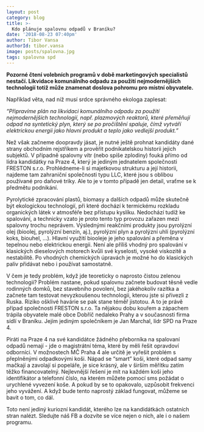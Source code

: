 ```yaml
---
layout: post
category: blog
title: >-
  Kdo plánuje spalovnu odpadů v Braníku?
date: '2018-08-23 07:40pm'
author: Tibor Vansa
authorId: tibor.vansa
image: posts/spalovna.jpg
tags: spalovna spd
---
```


<b> Pozorné čtení volebních programů v době marketingových specialistů nestačí. Likvidace komunálního odpadu za použití nejmodernějších technologií totiž může znamenat doslova pohromu pro místní obyvatele. </b>

Například věta, nad níž musí srdce správného ekologa zaplesat:

<i>“Připravíme plán na likvidaci komunálního odpadu za použití nejmodernějších technologií, např. plazmových  reaktorů,  které  přeměňují  odpad  na  syntetický  plyn,  který  se  po pročištění  spaluje,  čímž  vytváří  elektrickou  energii  jako  hlavní  produkt  a  teplo jako vedlejší produkt.” </i>

Než však začneme doopravdy jásat, je nutné ještě prohnat kandidáty dané strany obchodním rejstříkem a prověřit podnikatelskou historii jejich subjektů. V případně spalovny vítr (nebo spíše zplodiny) fouká přímo od lídra kandidátky na Praze 4, který je jediným jednatelem společnosti FRESTON s.r.o. Prohlédneme-li si majetkovou strukturu a její historii, najdeme tam zahraniční společnosti typu LLC, které jsou s oblibou používané pro daňové triky. Ale to je v tomto případě jen detail, vraťme se k předmětu podnikání. 

Pyrolytické zpracování plastů, biomasy a dalších odpadů může skutečně být ekologickou technologií, při které dochází k termickému rozkladu organických látek v atmosféře bez přístupu kyslíku. Nedochází tudíž ke spalování, a technicky vzato je proto tento typ provozu zařazen mezi spalovny trochu neprávem. Výslednými reakčními produkty  jsou pyrolýzní olej (bioolej, pyrolýzní benzín, aj.), pyrolýzní plyn a pyrolýzní uhlí (pyrolýzní koks, biouhel, ...). Hlavní využití biooleje je jeho spalování a přeměna v tepelnou nebo elektrickou energii. Není ale příliš vhodný pro spalování v klasických dieselových motorech kvůli své kyselosti, vysoké viskozitě a nestabilitě. Po vhodných chemických úpravách je možné ho do klasických paliv přidávat nebo i používat samostatně. 


V čem je tedy problém, když jde teoreticky o naprosto čistou zelenou technologii? Problém nastane, pokud spalovnu začnete budovat těsně vedle rodinných domků, bez stavebního povolení, bez jakéhokoliv razítka a začnete tam testovat nevyzkoušenou technologii, kterou jste si přivezli z Ruska. Riziko ošklivé havárie se pak stane téměř jistotou. A to je právě případ společnosti FRESTON s.r.o. Ta nějakou dobu kouřem a zápachem trápila obyvatele malé obce Dobříč nedaleko Prahy a v současnosti firma sídlí v Braníku. Jejím jediným společníkem je Jan Marchal, lídr SPD na Praze 4. 

Piráti na Praze 4 na své kandidátce žádného přeborníka na spalovaní odpadů nemají - jde o magistrátní téma, které by měli řešit opravdoví odborníci. V možnostech MČ Praha 4 ale určitě je vyřešit problém s přeplněnými odpadkovými koši. Nápad se “smart” koši, které odpad samy mačkají a zavolají si popeláře, je sice krásný, ale v širším měřítku zatím těžko financovatelný. Nejlevnější řešení je mít na každém koši jeho identifikátor a telefonní číslo, na kterém můžete pomocí sms požádat o urychlené vyvezení koše. A pokud by se to opakovalo, uzpůsobit frekvenci jeho vyvážení. A když bude tento naprostý základ fungovat, můžeme se bavit o tom, co dál. 

Toto není jediný kuriozní kandidát, kterého lze na kandidátkách ostatních stran nalézt. Sledujte náš FB a dozvíte se více nejen o nich, ale i o našem programu. 

